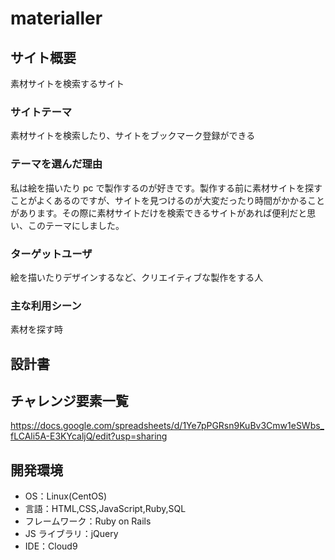 # materialler

## サイト概要

素材サイトを検索するサイト

### サイトテーマ

素材サイトを検索したり、サイトをブックマーク登録ができる

### テーマを選んだ理由

私は絵を描いたり pc で製作するのが好きです。製作する前に素材サイトを探すことがよくあるのですが、サイトを見つけるのが大変だったり時間がかかることがあります。その際に素材サイトだけを検索できるサイトがあれば便利だと思い、このテーマにしました。

### ターゲットユーザ

絵を描いたりデザインするなど、クリエイティブな製作をする人

### 主な利用シーン

素材を探す時

## 設計書

## チャレンジ要素一覧

https://docs.google.com/spreadsheets/d/1Ye7pPGRsn9KuBv3Cmw1eSWbs_fLCAli5A-E3KYcaljQ/edit?usp=sharing

## 開発環境

- OS：Linux(CentOS)
- 言語：HTML,CSS,JavaScript,Ruby,SQL
- フレームワーク：Ruby on Rails
- JS ライブラリ：jQuery
- IDE：Cloud9
